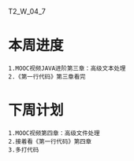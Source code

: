 T2_W_04_7

# 本周进度

    1.MOOC视频JAVA进阶第三章：高级文本处理
	2.《第一行代码》第三章看完

# 下周计划

    1.MOOC视频第四章：高级文件处理
	2.接着看《第一行代码》第四章
	3.多打代码